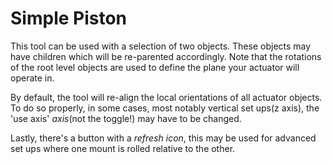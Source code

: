 # Simple Piston

This tool can be used with a selection of two objects. These objects may have children which will be re-parented accordingly. Note that the rotations of the root level objects are used to define the plane your actuator will operate in.  
  
By default, the tool will re-align the local orientations of all actuator objects. To do so properly, in some cases, most notably vertical set ups(z axis), the 'use axis' *axis*(not the toggle!) may have to be changed.  
  
Lastly, there's a button with a *refresh icon*, this may be used for advanced set ups where one mount is rolled relative to the other.  


